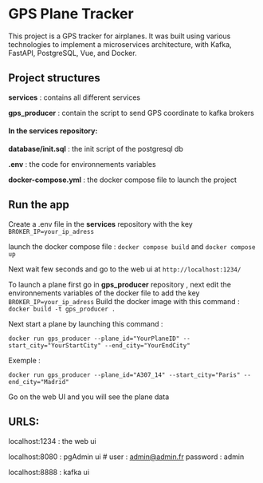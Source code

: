 # GPS Plane Tracker

This project is a GPS tracker for airplanes. It was built using various technologies to implement a microservices architecture, with Kafka, FastAPI, PostgreSQL, Vue, and Docker.


## Project structures

**services** : contains all different services


**gps_producer** : contain the script to send GPS coordinate to kafka brokers

#### In the **services** repository: 

**database/init.sql** : the init script of the postgresql db

**.env** : the code for environnements variables


**docker-compose.yml** : the docker compose file to launch the project

## Run the app

Create a .env file in the **services** repository with the key `BROKER_IP=your_ip_adress` 

launch the docker compose file : `docker compose build` and `docker compose up`

Next wait few seconds and go to the web ui at `http://localhost:1234/` 

To launch a plane first go in **gps_producer** repository , next edit the environnements variables of the docker file to add the key `BROKER_IP=your_ip_adress` 
Build the docker image with this command : `docker build -t gps_producer .`

Next start a plane by launching this command : 

`docker run gps_producer --plane_id="YourPlaneID" --start_city="YourStartCity" --end_city="YourEndCity"`

Exemple : 

`docker run gps_producer --plane_id="A307_14" --start_city="Paris" --end_city="Madrid"`

Go on the web UI and you will see the plane data
 

 


## URLS:

localhost:1234 : the web ui 


localhost:8080 : pgAdmin ui # user : admin@admin.fr password : admin


localhost:8888 : kafka ui